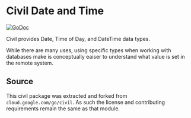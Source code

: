 # Civil Date and Time

[![GoDoc](https://godoc.org/github.com/golang-sql/civil?status.svg)](https://godoc.org/github.com/golang-sql/civil)

Civil provides Date, Time of Day, and DateTime data types.

While there are many uses, using specific types when working
with databases make is conceptually eaiser to understand what value
is set in the remote system.

## Source

This civil package was extracted and forked from `cloud.google.com/go/civil`.
As such the license and contributing requirements remain the same as that
module.
